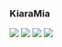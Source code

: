 ### KiaraMia
![](https://i7.fuskator.com/large/buSHOs6wbbJ/Shaved-Kiara-Mia-Wearing-Fishnets-1.jpg)
![](https://i7.fuskator.com/large/buSHOs6wbbJ/Shaved-Kiara-Mia-Wearing-Fishnets-5.jpg)
![](https://i7.fuskator.com/large/buSHOs6wbbJ/Shaved-Kiara-Mia-Wearing-Fishnets-7.jpg)
![](https://i7.fuskator.com/large/buSHOs6wbbJ/Shaved-Kiara-Mia-Wearing-Fishnets-10.jpg)

